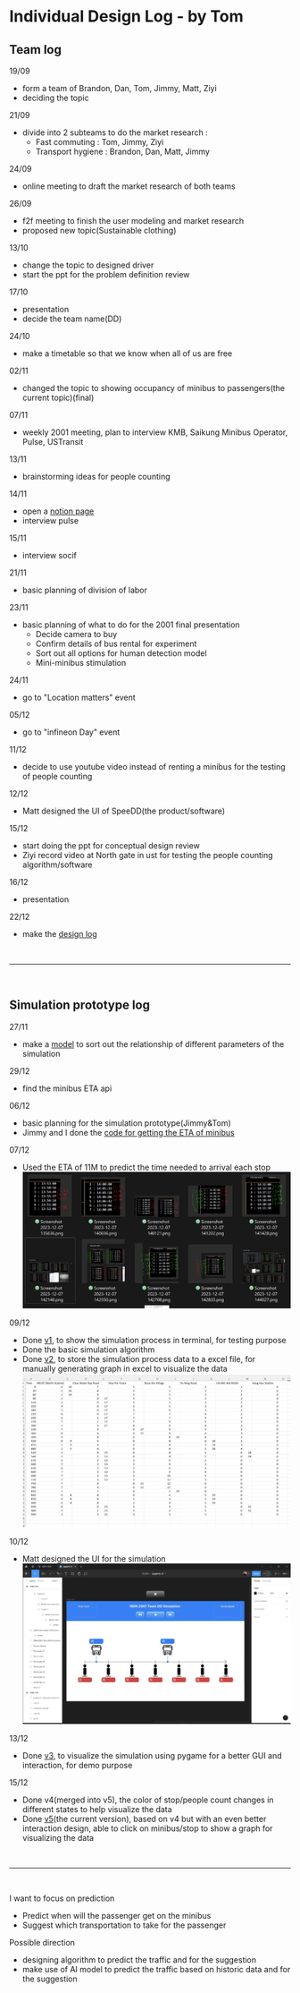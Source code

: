 # Individual Design Log - by Tom

## Team log
19/09
- form a team of Brandon, Dan, Tom, Jimmy, Matt, Ziyi
- deciding the topic

21/09
- divide into 2 subteams to do the market research :<br>
  - Fast commuting : Tom, Jimmy, Ziyi<br>
  - Transport hygiene : Brandon, Dan, Matt, Jimmy

24/09
- online meeting to draft the market research of both teams

26/09
- f2f meeting to finish the user modeling and market research
- proposed new topic(Sustainable clothing)

13/10
- change the topic to designed driver
- start the ppt for the problem definition review

17/10
- presentation
- decide the team name(DD)

24/10
- make a timetable so that we know when all of us are free

02/11
- changed the topic to showing occupancy of minibus to passengers(the current topic)(final)

07/11
- weekly 2001 meeting, plan to interview KMB, Saikung Minibus Operator, Pulse, USTransit

13/11
- brainstorming ideas for people counting

14/11
- open a [notion page](https://www.notion.so/teamdd/invite/55adbda4d5dcbc02df93d6a773923913cf9c98be)
- interview pulse

15/11
- interview socif

21/11
- basic planning of division of labor

23/11
- basic planning of what to do for the 2001 final presentation
  - Decide camera to buy
  - Confirm details of bus rental for experiment
  - Sort out all options for human detection model
  - Mini-minibus stimulation

24/11
- go to "Location matters" event

05/12
- go to "infineon Day" event

11/12
- decide to use youtube video instead of renting a minibus for the testing of people counting

12/12
- Matt designed the UI of SpeeDD(the product/software)

15/12
- start doing the ppt for conceptual design review
- Ziyi record video at North gate in ust for testing the people counting algorithm/software

16/12
- presentation

22/12
- make the [design log](https://github.com/hwtam/ISDN2001-teamDD/blob/simulation_v5/docs/index.md)

<br>
<hr>
<br>

## Simulation prototype log
27/11
- make a [model](https://www.canva.com/design/DAF1U-2nVa4/tthAYAMsnmWHyW39IpZPLQ/edit) to sort out the relationship of different parameters of the simulation

29/12
- find the minibus ETA api

06/12
- basic planning for the simulation prototype(Jimmy&Tom)
- Jimmy and I done the [code for getting the ETA of minibus](https://github.com/hwtam/ISDN2001-teamDD/blob/simulation_v5/data_collection/eta.py)

07/12
- Used the ETA of 11M to predict the time needed to arrival each stop
![eta.png](eta.png)

09/12
- Done [v1](https://github.com/hwtam/ISDN2001-teamDD/tree/simulation_v1), to show the simulation process in terminal, for testing purpose
- Done the basic simulation algorithm
- Done [v2](https://github.com/hwtam/ISDN2001-teamDD/tree/simulation_v2), to store the simulation process data to a excel file, for manually generating graph in excel to visualize  the data
![excel.png](excel.png)

10/12
- Matt designed the UI for the simulation
![UI.jpg](UI.jpg)

13/12
- Done [v3](https://github.com/hwtam/ISDN2001-teamDD/tree/simulation_v3), to visualize  the simulation using pygame for a better GUI and interaction, for demo purpose

15/12
- Done v4(merged into v5), the color of stop/people count changes in different states to help visualize  the data
- Done [v5](https://github.com/hwtam/ISDN2001-teamDD/tree/simulation_v5)(the current version), based on v4 but with an even better interaction design, able to click on minibus/stop to show a graph for visualizing the data

<br>
<hr>
<br>

I want to focus on prediction
- Predict when will the passenger get on the minibus
- Suggest which transportation to take for the passenger

Possible direction
- designing algorithm to predict the traffic and for the suggestion
- make use of AI model to predict the traffic based on historic data and for the suggestion
